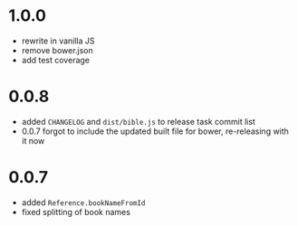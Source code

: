 # 1.0.0
  * rewrite in vanilla JS
  * remove bower.json
  * add test coverage

# 0.0.8
  * added `CHANGELOG` and `dist/bible.js` to release task commit list
  * 0.0.7 forgot to include the updated built file for bower, re-releasing with it now

# 0.0.7
  * added `Reference.bookNameFromId`
  * fixed splitting of book names
